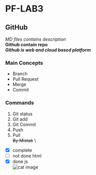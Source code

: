 # PF-LAB3
## GitHub
*MD files contains description*\
**Github contain repo**\
***Github is web and cloud based platform***
### Main Concepts
* Branch
* Pull Request
* Merge
* Commit
### Commands
1. Git status
2. Git add
3. Git Commit
4. Push
5. Pull\
~~By Mistak~~ \
- [x] complete
- [ ] not done html
- [x] done js \
![cat image](https://i.natgeofe.com/n/548467d8-c5f1-4551-9f58-6817a8d2c45e/NationalGeographic_2572187_16x9.jpg?w=1200)

